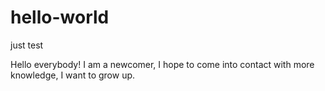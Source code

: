# hello-world
just test

Hello everybody!
I am a newcomer, I hope to come into contact with more knowledge, I want to grow up.
